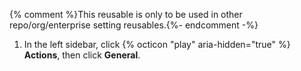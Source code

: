 {% comment %}This reusable is only to be used in other repo/org/enterprise setting reusables.{%- endcomment -%}
1. In the left sidebar, click {% octicon "play" aria-hidden="true" %} **Actions**, then click **General**.
